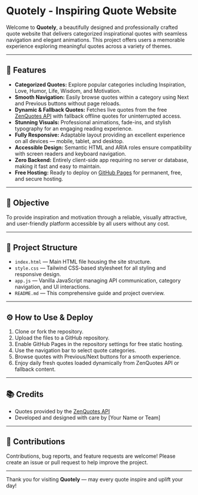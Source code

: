 # Quotely - Inspiring Quote Website

Welcome to **Quotely**, a beautifully designed and professionally crafted quote website that delivers categorized inspirational quotes with seamless navigation and elegant animations. This project offers users a memorable experience exploring meaningful quotes across a variety of themes.

---

## 🚀 Features

- **Categorized Quotes:** Explore popular categories including Inspiration, Love, Humor, Life, Wisdom, and Motivation.
- **Smooth Navigation:** Easily browse quotes within a category using Next and Previous buttons without page reloads.
- **Dynamic & Fallback Quotes:** Fetches live quotes from the free [ZenQuotes API](https://zenquotes.io/) with fallback offline quotes for uninterrupted access.
- **Stunning Visuals:** Professional animations, fade-ins, and stylish typography for an engaging reading experience.
- **Fully Responsive:** Adaptable layout providing an excellent experience on all devices — mobile, tablet, and desktop.
- **Accessible Design:** Semantic HTML and ARIA roles ensure compatibility with screen readers and keyboard navigation.
- **Zero Backend:** Entirely client-side app requiring no server or database, making it fast and easy to maintain.
- **Free Hosting:** Ready to deploy on [GitHub Pages](https://pages.github.com/) for permanent, free, and secure hosting.

---

## 🎯 Objective

To provide inspiration and motivation through a reliable, visually attractive, and user-friendly platform accessible by all users without any cost.

---

## 📁 Project Structure

- `index.html` — Main HTML file housing the site structure.
- `style.css` — Tailwind CSS-based stylesheet for all styling and responsive design.
- `app.js` — Vanilla JavaScript managing API communication, category navigation, and UI interactions.
- `README.md` — This comprehensive guide and project overview.

---

## ⚙️ How to Use & Deploy

1. Clone or fork the repository.
2. Upload the files to a GitHub repository.
3. Enable GitHub Pages in the repository settings for free static hosting.
4. Use the navigation bar to select quote categories.
5. Browse quotes with Previous/Next buttons for a smooth experience.
6. Enjoy daily fresh quotes loaded dynamically from ZenQuotes API or fallback content.

---

## 📚 Credits

- Quotes provided by the [ZenQuotes API](https://zenquotes.io/)
- Developed and designed with care by [Your Name or Team]

---

## 🤝 Contributions

Contributions, bug reports, and feature requests are welcome! Please create an issue or pull request to help improve the project.

---

Thank you for visiting **Quotely** — may every quote inspire and uplift your day!
